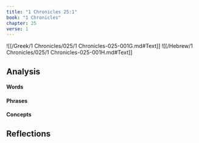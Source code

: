 ```yaml
---
title: "1 Chronicles 25:1"
book: "1 Chronicles"
chapter: 25
verse: 1
---
```

![[/Greek/1 Chronicles/025/1 Chronicles-025-001G.md#Text]]
![[/Hebrew/1 Chronicles/025/1 Chronicles-025-001H.md#Text]]

## Analysis

#### Words

#### Phrases

#### Concepts

## Reflections
